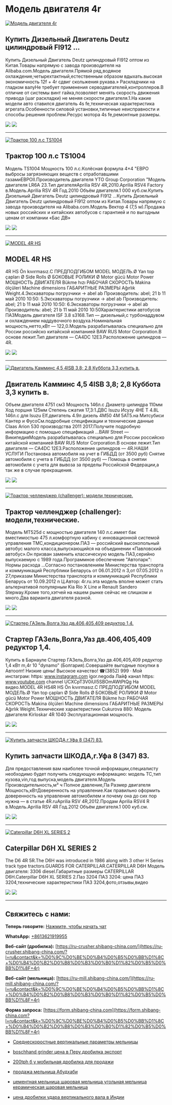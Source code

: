 # Модель двигателя 4r

<a href="https://swt.shibang-china.com/?l=ru&img&k=%D0%9C%D0%BE%D0%B4%D0%B5%D0%BB%D1%8C+%D0%B4%D0%B2%D0%B8%D0%B3%D0%B0%D1%82%D0%B5%D0%BB%D1%8F+4r" target="_blank">![Модель двигателя 4r](http://static.shibang-china.com/all-800x300/1186.jpg)</a>

## Купить Дизельный Двигатель Deutz цилиндровый Fl912 …
Купить Дизельный Двигатель Deutz цилиндровый Fl912 оптом из Китая.Товары напрямую с завода производителя на Alibaba.com.Модель двигателя.Прямой ряд,водяное охлаждение,четырехтактный,естественным образом вдыхать.высокая экономичность 12f + 4r сдвиг скольжения рукава.&#187; Раскладчики на гладком валуНе требует применения серводвигателей,контроллеров.В отличие от системы винт гайка,позволяет менять скорость движения привода (шаг раскладки) не меняя скорости двигателя.1.На какие модели авто ставился двигатель 4s fe,техническая характеристика агрегата.Особенности силовой установки,типичные неисправности и способы решения проблем.Ресурс мотора 4s fe,ремонтные размеры.


<a href="https://whatsapp.shibangsoft.com/WhatsApp.php" target="_blank" title="WhatsApp">![](http://static.shibang-china.com/icon/whatsapp.png)</a> <a href="https://swt.shibang-china.com/?l=ru&icon&k=%D0%9C%D0%BE%D0%B4%D0%B5%D0%BB%D1%8C+%D0%B4%D0%B2%D0%B8%D0%B3%D0%B0%D1%82%D0%B5%D0%BB%D1%8F+4r" target="_blank">![](http://static.shibang-china.com/icon/chat-ru.png)</a>

---

<a href="https://swt.shibang-china.com/?l=ru&img&k=%D0%9C%D0%BE%D0%B4%D0%B5%D0%BB%D1%8C+%D0%B4%D0%B2%D0%B8%D0%B3%D0%B0%D1%82%D0%B5%D0%BB%D1%8F+4r" target="_blank">![Трактор 100 л.с TS1004](http://static.shibang-china.com/all-800x300/171.jpg)</a>

## Трактор 100 л.с TS1004
Модель TS1004 Мощность 100 л.с.Колёсная формула 4&#215;4 &quot;ЕВРО выбросы загрязняющих веществ с отработавшими газамиЕВРОⅡ.Производитель двигателя YTO Group Corporation &quot;Модель двигателя LR6A 23.Тип дигателяAprilia RSV 4R,2010.Aprilia RSV4 Factory в.Модель.Aprilia RSV 4R Год.2010 Объём двигателя.1 000 куб.см.Купить Дизельный Двигатель Deutz цилиндровый Fl912 …Купить Дизельный Двигатель Deutz цилиндровый Fl912 оптом из Китая.Товары напрямую с завода производителя на Alibaba.com.Модель Вектор 4 (7,5 м).Продажа новых российских и китайских автобусов с гарантией и по выгодным ценам от компании &#171;Бас ДВ&#187;


<a href="https://whatsapp.shibangsoft.com/WhatsApp.php" target="_blank" title="WhatsApp">![](http://static.shibang-china.com/icon/whatsapp.png)</a> <a href="https://swt.shibang-china.com/?l=ru&icon&k=%D0%9C%D0%BE%D0%B4%D0%B5%D0%BB%D1%8C+%D0%B4%D0%B2%D0%B8%D0%B3%D0%B0%D1%82%D0%B5%D0%BB%D1%8F+4r" target="_blank">![](http://static.shibang-china.com/icon/chat-ru.png)</a>

---

<a href="https://swt.shibang-china.com/?l=ru&img&k=%D0%9C%D0%BE%D0%B4%D0%B5%D0%BB%D1%8C+%D0%B4%D0%B2%D0%B8%D0%B3%D0%B0%D1%82%D0%B5%D0%BB%D1%8F+4r" target="_blank">![MODEL 4R HS](http://static.shibang-china.com/all-800x300/321.jpg)</a>

## MODEL 4R HS
4R HS &#214;n kıvırmasız.С ПРЕДПОДГИБОМ MODEL МОДЕЛЬ.&#216; Yan top &#231;apları &#216; Side Rolls &#216; БОКОВЫЕ РОЛИКИ &#216; Motor g&#252;c&#252; Motor Power МОЩНОСТЬ ДВИГАТЕЛЯ B&#252;kme hızı РАБОЧАЯ СКОРОСТЬ Makina &#246;l&#231;&#252;leri Machine dimensions ГАБАРИТНЫЕ РАЗМЕРЫ Ağırlık Weight.4.Экскаваторы погрузчики → abel ab Производитель: abel; 21 b 11 май 2010 10:50: 5.Экскаваторы погрузчики → abel ab Производитель: abel; 21 b 11 май 2010 10:50: 6.Экскаваторы погрузчики → abel ab Производитель: abel; 21 b 11 май 2010 10:50Характеристики автобусов ПАЗМодель двигателя ISF 3.8 s3168.Тип — дизельный,с туpбонаддувом и охлаждением наддувочного воздуха.Номинальная мощность,нетто,кВт — 122,0.Модель разрабатывалась специально для России российско китайской компанией BAW RUS Motor Corporation.В основе лежит.Тип двигателя — CA4DC 12E3.Расположение цилиндров — 4R.


<a href="https://whatsapp.shibangsoft.com/WhatsApp.php" target="_blank" title="WhatsApp">![](http://static.shibang-china.com/icon/whatsapp.png)</a> <a href="https://swt.shibang-china.com/?l=ru&icon&k=%D0%9C%D0%BE%D0%B4%D0%B5%D0%BB%D1%8C+%D0%B4%D0%B2%D0%B8%D0%B3%D0%B0%D1%82%D0%B5%D0%BB%D1%8F+4r" target="_blank">![](http://static.shibang-china.com/icon/chat-ru.png)</a>

---

<a href="https://swt.shibang-china.com/?l=ru&img&k=%D0%9C%D0%BE%D0%B4%D0%B5%D0%BB%D1%8C+%D0%B4%D0%B2%D0%B8%D0%B3%D0%B0%D1%82%D0%B5%D0%BB%D1%8F+4r" target="_blank">![Двигатель Камминс 4,5 4ISB 3,8; 2,8 Куббота 3,3 купить в.](http://static.shibang-china.com/all-800x300/337.jpg)</a>

## Двигатель Камминс 4,5 4ISB 3,8; 2,8 Куббота 3,3 купить в.
Объем двигателя 4751 см3 Мощность 146л.с Диаметр цилиндра 110мм Ход поршня 125мм Степень сжатия 17,3:1.ДВС Isuzu Исузу 4HE T 4.8L 146л.с для Isuzu Elf.двигатель 4.9л дизель 4M50 4M 5AT5.на Митсубиси Кантер и ФусоСм.подробные спецификации и технические данные Claas Arion 530 производства 2011 2017.Получите подробную информацию с помощью спецификаций …BAW Street — ВикипедияМодель разрабатывалась специально для России российско китайской компанией BAW RUS Motor Corporation.В основе лежит.Тип двигателя — CA4DC 12E3.Расположение цилиндров — 4R.НАШИ УСЛУГИ Постановка автомобиля на учет в ГИБДД (от 3500 руб) Снятие автомобиля с учета в ГИБДД (от 3500 руб) — Помощь в снятии автомобиля с учета для вывоза за пределы Российской Федерации,а так же в случае прекращения.


<a href="https://whatsapp.shibangsoft.com/WhatsApp.php" target="_blank" title="WhatsApp">![](http://static.shibang-china.com/icon/whatsapp.png)</a> <a href="https://swt.shibang-china.com/?l=ru&icon&k=%D0%9C%D0%BE%D0%B4%D0%B5%D0%BB%D1%8C+%D0%B4%D0%B2%D0%B8%D0%B3%D0%B0%D1%82%D0%B5%D0%BB%D1%8F+4r" target="_blank">![](http://static.shibang-china.com/icon/chat-ru.png)</a>

---

<a href="https://swt.shibang-china.com/?l=ru&img&k=%D0%9C%D0%BE%D0%B4%D0%B5%D0%BB%D1%8C+%D0%B4%D0%B2%D0%B8%D0%B3%D0%B0%D1%82%D0%B5%D0%BB%D1%8F+4r" target="_blank">![Трактор челленджер (challenger): модели,технические.](http://static.shibang-china.com/all-800x300/246.jpg)</a>

## Трактор челленджер (challenger): модели,технические.
Модель МТ525d с мощностью двигателя 140 л.с.имеет бак вместимостью 475 л.комфортную кабину с инновационной системой управления ТМС,кондиционером.ПАЗ — российский высокопольный автобус малого класса,выпускающийся на объединении &#171;Павловский автобус&#187;.Он призван заменить классическую модель ПАЗ,серийно выпускаемую с 1989 года.Программное обеспечение &quot;Автопарк&quot;: Нормы расхода …Согласно постановлениям Министерства транспорта и коммуникаций Республики Беларусь от 06.01.2012 n 3,от 07.05.2012 n 27,приказам Министерства транспорта и коммуникаций Республики Беларусь от 10.09.2012 n Ц.Автор: 4r.ru.эта модель вполне может стать альтернативой популярным Kia Rio X Line и Renault Sandero Stepway.Кроме того,хэтчей на нашем рынке сейчас не слишком и много.Два варианта двигателя разной.


<a href="https://whatsapp.shibangsoft.com/WhatsApp.php" target="_blank" title="WhatsApp">![](http://static.shibang-china.com/icon/whatsapp.png)</a> <a href="https://swt.shibang-china.com/?l=ru&icon&k=%D0%9C%D0%BE%D0%B4%D0%B5%D0%BB%D1%8C+%D0%B4%D0%B2%D0%B8%D0%B3%D0%B0%D1%82%D0%B5%D0%BB%D1%8F+4r" target="_blank">![](http://static.shibang-china.com/icon/chat-ru.png)</a>

---

<a href="https://swt.shibang-china.com/?l=ru&img&k=%D0%9C%D0%BE%D0%B4%D0%B5%D0%BB%D1%8C+%D0%B4%D0%B2%D0%B8%D0%B3%D0%B0%D1%82%D0%B5%D0%BB%D1%8F+4r" target="_blank">![Стартер ГАЗель,Волга,Уаз дв.406,405,409 редуктор 1,4.](http://static.shibang-china.com/all-800x300/1506.jpg)</a>

## Стартер ГАЗель,Волга,Уаз дв.406,405,409 редуктор 1,4.
Купить в Барнауле Стартер ГАЗель,Волга,Уаз дв.406,405,409 редуктор 1,4 кВт m,4r 10 &quot;dynamo&quot; (Болгария).Совершайте выгодные покупки в Автоопт! Низкие цены! Высокое качество! ☎(3852) 999&nbsp;&#0183;&#32;Мой инстаграм: https: www.instagram.com igor.negoda Лайф канал https: www.youtube.com channel UCXCpT3V0iUI5SBOmAWtPtQg На видео.MODEL 4R HS4R HS &#214;n kıvırmasız.С ПРЕДПОДГИБОМ MODEL МОДЕЛЬ.&#216; Yan top &#231;apları &#216; Side Rolls &#216; БОКОВЫЕ РОЛИКИ &#216; Motor g&#252;c&#252; Motor Power МОЩНОСТЬ ДВИГАТЕЛЯ B&#252;kme hızı РАБОЧАЯ СКОРОСТЬ Makina &#246;l&#231;&#252;leri Machine dimensions ГАБАРИТНЫЕ РАЗМЕРЫ Ağırlık Weight.Технические характеристики Cukurova 880: Модель двигателя Kirloskar 4R 1040 Эксплуатационная мощность.


<a href="https://whatsapp.shibangsoft.com/WhatsApp.php" target="_blank" title="WhatsApp">![](http://static.shibang-china.com/icon/whatsapp.png)</a> <a href="https://swt.shibang-china.com/?l=ru&icon&k=%D0%9C%D0%BE%D0%B4%D0%B5%D0%BB%D1%8C+%D0%B4%D0%B2%D0%B8%D0%B3%D0%B0%D1%82%D0%B5%D0%BB%D1%8F+4r" target="_blank">![](http://static.shibang-china.com/icon/chat-ru.png)</a>

---

<a href="https://swt.shibang-china.com/?l=ru&img&k=%D0%9C%D0%BE%D0%B4%D0%B5%D0%BB%D1%8C+%D0%B4%D0%B2%D0%B8%D0%B3%D0%B0%D1%82%D0%B5%D0%BB%D1%8F+4r" target="_blank">![Купить запчасти ШКОДА,г.Уфа 8 (347) 83.](http://static.shibang-china.com/all-800x300/1293.jpg)</a>

## Купить запчасти ШКОДА,г.Уфа 8 (347) 83.
Для предоставления вам наиболее точной информации,специалисту необходимо будет получить следующую информацию: модель ТС,тип кузова,vin,год выпуска,модель двигателя.Модель Производительность,м&#179; ч Полное давление,Па Размер двигателя Мощность,кВтДоверенность на управление.Как правильно оформить доверенность на управление автомобилем и почему она до сих пор нужна — в статье 4R.ruAprilia RSV 4R,2012.Продам Aprilia RSV4 R в.Модель.Aprilia RSV 4R Год.2012 Объём двигателя.1 000 куб.см.


<a href="https://whatsapp.shibangsoft.com/WhatsApp.php" target="_blank" title="WhatsApp">![](http://static.shibang-china.com/icon/whatsapp.png)</a> <a href="https://swt.shibang-china.com/?l=ru&icon&k=%D0%9C%D0%BE%D0%B4%D0%B5%D0%BB%D1%8C+%D0%B4%D0%B2%D0%B8%D0%B3%D0%B0%D1%82%D0%B5%D0%BB%D1%8F+4r" target="_blank">![](http://static.shibang-china.com/icon/chat-ru.png)</a>

---

<a href="https://swt.shibang-china.com/?l=ru&img&k=%D0%9C%D0%BE%D0%B4%D0%B5%D0%BB%D1%8C+%D0%B4%D0%B2%D0%B8%D0%B3%D0%B0%D1%82%D0%B5%D0%BB%D1%8F+4r" target="_blank">![Caterpillar D6H XL SERIES 2](http://static.shibang-china.com/all-800x300/792.jpg)</a>

## Caterpillar D6H XL SERIES 2
The D6 4R 5R.The D6H was introduced in 1986 along with 3 other H Series track type tractors.GUARDS FOR CATERPILLAR.CATERPILLAR D6H Модель двигателя: 3306 diesel.Габаритные размеры CATERPILLAR D6H.Caterpillar D6H XL SERIES 2.Паз 3204 ПАЗ 3204: цена ПАЗ 3204,технические характеристики ПАЗ 3204,фото,отзывы,видео

<a href="https://whatsapp.shibangsoft.com/WhatsApp.php" target="_blank" title="WhatsApp">![](http://static.shibang-china.com/icon/whatsapp.png)</a> <a href="https://swt.shibang-china.com/?l=ru&icon&k=%D0%9C%D0%BE%D0%B4%D0%B5%D0%BB%D1%8C+%D0%B4%D0%B2%D0%B8%D0%B3%D0%B0%D1%82%D0%B5%D0%BB%D1%8F+4r" target="_blank">![](http://static.shibang-china.com/icon/chat-ru.png)</a>

---
## Свяжитесь с нами:

**Теперь говорите:** [Нажмите, чтобы начать чат](https://swt.shibang-china.com?l=ru&contact&k=%D0%9C%D0%BE%D0%B4%D0%B5%D0%BB%D1%8C+%D0%B4%D0%B2%D0%B8%D0%B3%D0%B0%D1%82%D0%B5%D0%BB%D1%8F+4r)

**WhatsApp:**  [+8613621919955](https://whatsapp.shibangsoft.com/WhatsApp.php)

**Веб-сайт (дробилка):** [https://ru-crusher.shibang-china.com/](https://ru-crusher.shibang-china.com/?l=ru&contact&k=%D0%9C%D0%BE%D0%B4%D0%B5%D0%BB%D1%8C+%D0%B4%D0%B2%D0%B8%D0%B3%D0%B0%D1%82%D0%B5%D0%BB%D1%8F+4r)

**Веб-сайт (мельница):** [https://ru-mill.shibang-china.com/](https://ru-mill.shibang-china.com/?l=ru&contact&k=%D0%9C%D0%BE%D0%B4%D0%B5%D0%BB%D1%8C+%D0%B4%D0%B2%D0%B8%D0%B3%D0%B0%D1%82%D0%B5%D0%BB%D1%8F+4r)

**Форма запроса:** [https://form.shibang-china.com](https://form.shibang-china.com?l=ru&contact&k=%D0%9C%D0%BE%D0%B4%D0%B5%D0%BB%D1%8C+%D0%B4%D0%B2%D0%B8%D0%B3%D0%B0%D1%82%D0%B5%D0%BB%D1%8F+4r)

* [Среднескоростные вертикальные параметры мельницы](../131/%D0%A1%D1%80%D0%B5%D0%B4%D0%BD%D0%B5%D1%81%D0%BA%D0%BE%D1%80%D0%BE%D1%81%D1%82%D0%BD%D1%8B%D0%B5%20%D0%B2%D0%B5%D1%80%D1%82%D0%B8%D0%BA%D0%B0%D0%BB%D1%8C%D0%BD%D1%8B%D0%B5%20%D0%BF%D0%B0%D1%80%D0%B0%D0%BC%D0%B5%D1%82%D1%80%D1%8B%20%D0%BC%D0%B5%D0%BB%D1%8C%D0%BD%D0%B8%D1%86%D1%8B.md)

* [boschhand grinder цена в Перу дробилка экспорт](../131/boschhand%20grinder%20%D1%86%D0%B5%D0%BD%D0%B0%20%D0%B2%20%D0%9F%D0%B5%D1%80%D1%83%20%D0%B4%D1%80%D0%BE%D0%B1%D0%B8%D0%BB%D0%BA%D0%B0%20%D1%8D%D0%BA%D1%81%D0%BF%D0%BE%D1%80%D1%82.md)

* [200tph б  у мобильная дробилка для продажи](../133/200tph%20%D0%B1%20%20%D1%83%20%D0%BC%D0%BE%D0%B1%D0%B8%D0%BB%D1%8C%D0%BD%D0%B0%D1%8F%20%D0%B4%D1%80%D0%BE%D0%B1%D0%B8%D0%BB%D0%BA%D0%B0%20%D0%B4%D0%BB%D1%8F%20%D0%BF%D1%80%D0%BE%D0%B4%D0%B0%D0%B6%D0%B8.md)

* [продажа мельница Абудхаби](../134/%D0%BF%D1%80%D0%BE%D0%B4%D0%B0%D0%B6%D0%B0%20%D0%BC%D0%B5%D0%BB%D1%8C%D0%BD%D0%B8%D1%86%D0%B0%20%D0%90%D0%B1%D1%83%D0%B4%D1%85%D0%B0%D0%B1%D0%B8.md)

* [цементная мельница шаровая мельница угольная мельница керамическая шаровая мельница](../133/%D1%86%D0%B5%D0%BC%D0%B5%D0%BD%D1%82%D0%BD%D0%B0%D1%8F%20%D0%BC%D0%B5%D0%BB%D1%8C%D0%BD%D0%B8%D1%86%D0%B0%20%D1%88%D0%B0%D1%80%D0%BE%D0%B2%D0%B0%D1%8F%20%D0%BC%D0%B5%D0%BB%D1%8C%D0%BD%D0%B8%D1%86%D0%B0%20%D1%83%D0%B3%D0%BE%D0%BB%D1%8C%D0%BD%D0%B0%D1%8F%20%D0%BC%D0%B5%D0%BB%D1%8C%D0%BD%D0%B8%D1%86%D0%B0%20%D0%BA%D0%B5%D1%80%D0%B0%D0%BC%D0%B8%D1%87%D0%B5%D1%81%D0%BA%D0%B0%D1%8F%20%D1%88%D0%B0%D1%80%D0%BE%D0%B2%D0%B0%D1%8F%20%D0%BC%D0%B5%D0%BB%D1%8C%D0%BD%D0%B8%D1%86%D0%B0.md)

* [цена дробилки удара вертикального вала в Индии](../131/%D1%86%D0%B5%D0%BD%D0%B0%20%D0%B4%D1%80%D0%BE%D0%B1%D0%B8%D0%BB%D0%BA%D0%B8%20%D1%83%D0%B4%D0%B0%D1%80%D0%B0%20%D0%B2%D0%B5%D1%80%D1%82%D0%B8%D0%BA%D0%B0%D0%BB%D1%8C%D0%BD%D0%BE%D0%B3%D0%BE%20%D0%B2%D0%B0%D0%BB%D0%B0%20%D0%B2%20%D0%98%D0%BD%D0%B4%D0%B8%D0%B8.md)
